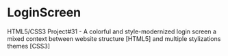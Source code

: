 # LoginScreen
HTML5/CSS3 Project#31 - A colorful and style-modernized login screen a mixed context between website structure [HTML5] and multiple stylizations themes [CSS3]
